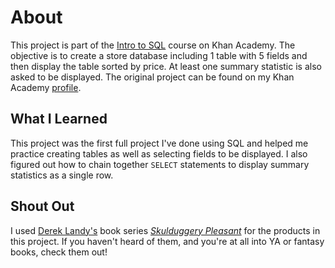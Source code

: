 # About

This project is part of the [Intro to SQL](https://www.khanacademy.org/computing/computer-programming/sql) course on Khan Academy. The objective is to create a store database including 1 table with 5 fields and then display the table sorted by price. At least one summary statistic is also asked to be displayed. The original project can be found on my Khan Academy [profile](https://www.khanacademy.org/profile/kaid_338609594343258875070801/projects).

## What I Learned

This project was the first full project I've done using SQL and helped me practice creating tables as well as selecting fields to be displayed. I also figured out how to chain together `SELECT` statements to display summary statistics as a single row.

## Shout Out

I used [Derek Landy's](https://twitter.com/dereklandy) book series [*Skulduggery Pleasant*](https://www.goodreads.com/search?utf8=%E2%9C%93&q=skulduggery+pleasant&search_type=books&search%5Bfield%5D=on) for the products in this project. If you haven't heard of them, and you're at all into YA or fantasy books, check them out!
